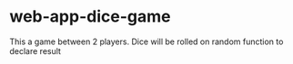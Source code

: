 # web-app-dice-game
This a game between 2 players. Dice will be rolled on random function to declare result
